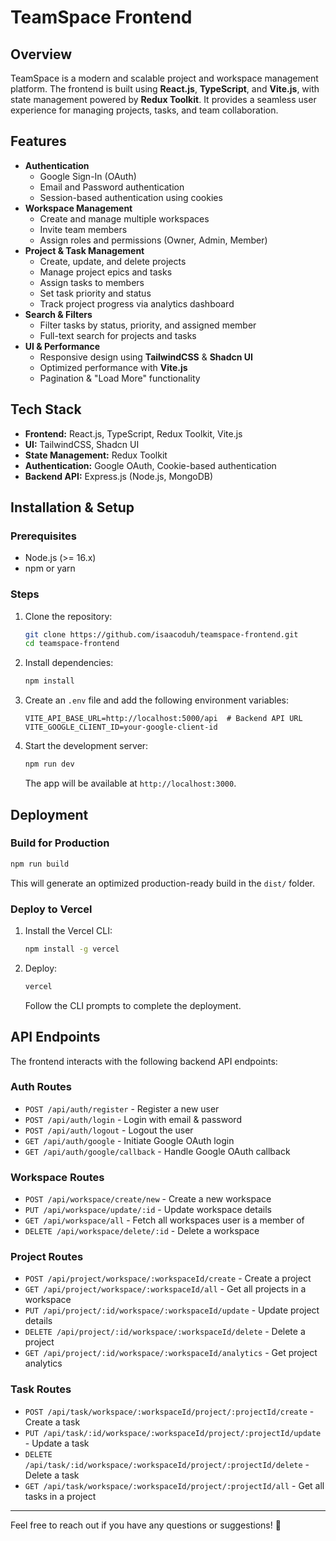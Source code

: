 # TeamSpace Frontend

## Overview

TeamSpace is a modern and scalable project and workspace management platform. The frontend is built using **React.js**, **TypeScript**, and **Vite.js**, with state management powered by **Redux Toolkit**. It provides a seamless user experience for managing projects, tasks, and team collaboration.

## Features

- **Authentication**
  - Google Sign-In (OAuth)
  - Email and Password authentication
  - Session-based authentication using cookies
- **Workspace Management**
  - Create and manage multiple workspaces
  - Invite team members
  - Assign roles and permissions (Owner, Admin, Member)
- **Project & Task Management**
  - Create, update, and delete projects
  - Manage project epics and tasks
  - Assign tasks to members
  - Set task priority and status
  - Track project progress via analytics dashboard
- **Search & Filters**
  - Filter tasks by status, priority, and assigned member
  - Full-text search for projects and tasks
- **UI & Performance**
  - Responsive design using **TailwindCSS** & **Shadcn UI**
  - Optimized performance with **Vite.js**
  - Pagination & "Load More" functionality

## Tech Stack

- **Frontend:** React.js, TypeScript, Redux Toolkit, Vite.js
- **UI:** TailwindCSS, Shadcn UI
- **State Management:** Redux Toolkit
- **Authentication:** Google OAuth, Cookie-based authentication
- **Backend API:** Express.js (Node.js, MongoDB)

## Installation & Setup

### Prerequisites

- Node.js (>= 16.x)
- npm or yarn

### Steps

1. Clone the repository:
   ```sh
   git clone https://github.com/isaacoduh/teamspace-frontend.git
   cd teamspace-frontend
   ```
2. Install dependencies:
   ```sh
   npm install
   ```
3. Create an `.env` file and add the following environment variables:
   ```env
   VITE_API_BASE_URL=http://localhost:5000/api  # Backend API URL
   VITE_GOOGLE_CLIENT_ID=your-google-client-id
   ```
4. Start the development server:
   ```sh
   npm run dev
   ```
   The app will be available at `http://localhost:3000`.

## Deployment

### Build for Production

```sh
npm run build
```

This will generate an optimized production-ready build in the `dist/` folder.

### Deploy to Vercel

1. Install the Vercel CLI:
   ```sh
   npm install -g vercel
   ```
2. Deploy:
   ```sh
   vercel
   ```
   Follow the CLI prompts to complete the deployment.

## API Endpoints

The frontend interacts with the following backend API endpoints:

### Auth Routes

- `POST /api/auth/register` - Register a new user
- `POST /api/auth/login` - Login with email & password
- `POST /api/auth/logout` - Logout the user
- `GET /api/auth/google` - Initiate Google OAuth login
- `GET /api/auth/google/callback` - Handle Google OAuth callback

### Workspace Routes

- `POST /api/workspace/create/new` - Create a new workspace
- `PUT /api/workspace/update/:id` - Update workspace details
- `GET /api/workspace/all` - Fetch all workspaces user is a member of
- `DELETE /api/workspace/delete/:id` - Delete a workspace

### Project Routes

- `POST /api/project/workspace/:workspaceId/create` - Create a project
- `GET /api/project/workspace/:workspaceId/all` - Get all projects in a workspace
- `PUT /api/project/:id/workspace/:workspaceId/update` - Update project details
- `DELETE /api/project/:id/workspace/:workspaceId/delete` - Delete a project
- `GET /api/project/:id/workspace/:workspaceId/analytics` - Get project analytics

### Task Routes

- `POST /api/task/workspace/:workspaceId/project/:projectId/create` - Create a task
- `PUT /api/task/:id/workspace/:workspaceId/project/:projectId/update` - Update a task
- `DELETE /api/task/:id/workspace/:workspaceId/project/:projectId/delete` - Delete a task
- `GET /api/task/workspace/:workspaceId/project/:projectId/all` - Get all tasks in a project

---

Feel free to reach out if you have any questions or suggestions! 🚀
